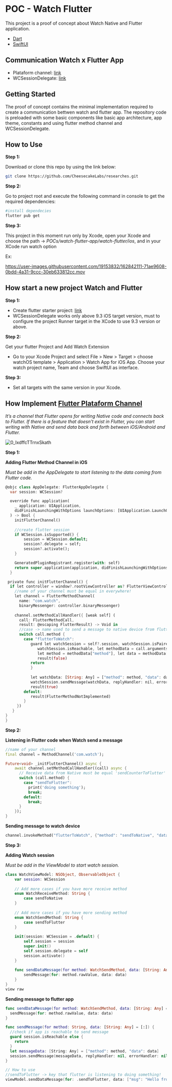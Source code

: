 # POC - Watch Flutter

This project is a proof of concept about Watch Native and Flutter application.

- [Dart](https://dart.dev/guides)
- [SwiftUI](https://developer.apple.com/xcode/swiftui/)

## Communication Watch x Flutter App
- Plataform channel: [link](https://docs.flutter.dev/development/platform-integration/platform-channels)
- WCSessionDelegate: [link](https://developer.apple.com/documentation/watchconnectivity/wcsessiondelegate)


## Getting Started
The proof of concept contains the minimal implementation required to create a communication bettwen watch and flutter app. The repository code is preloaded with some basic components like basic app architecture, app theme, constants and using flutter method channel and WCSessionDelegate.

## How to Use
<b>Step 1:</b> 

Download or clone this repo by using the link below:
```bash
git clone https://github.com/CheesecakeLabs/researches.git
```

<b>Step 2:</b> 

Go to project root and execute the following command in console to get the required dependencies:
```bash
#install dependecies
flutter pub get 
```

<b>Step 3:</b>

This project in this moment run only by Xcode, open your Xcode and choose the path -> _POCs/watch-flutter-app/watch-flutter/ios_, 
and in your XCode run watch option


Ex:


https://user-images.githubusercontent.com/19153832/162842111-71ae9608-0bdd-4a31-9ccc-30eb633812cc.mov



## How start a new project Watch and Flutter

<b>Step 1:</b>

- Create flutter starter project: [link](https://docs.flutter.dev/development/tools/vs-code)
- WCSessionDelegate works only above 9.3 iOS target version, must to configure the project Runner target in the XCode to use 9.3 version or above. 

<b>Step 2:</b>

Get your flutter Project and Add Watch Extension
- Go to your Xcode Project and select File > New > Target > choose watchOS template > Application > Watch App for iOS App. Choose your watch project name, Team and choose SwiftUI as interface.


<b>Step 3:</b>

- Set all targets with the same version in your Xcode.


## How Implement [Flutter Plataform Channel](https://docs.flutter.dev/development/platform-integration/platform-channels)

_It’s a channel that Flutter opens for writing Native code and connects back to Flutter. If there is a feature that doesn’t exist in Flutter, you can start writing with Native and send data back and forth between iOS/Android and Flutter._

![0_IxdffcTTrnxSkath](https://user-images.githubusercontent.com/19153832/162837557-0152ea45-5f69-4edd-9104-78bdcb2fc8ac.png)

<b>Step 1:</b>

<b>Adding Flutter Method Channel in iOS</b>

_Must be add in the AppDelegate to start listening to the data coming from Flutter code._

```dart
@objc class AppDelegate: FlutterAppDelegate {
  var session: WCSession?

  override func application(
    _ application: UIApplication,
    didFinishLaunchingWithOptions launchOptions: [UIApplication.LaunchOptionsKey: Any]?
  ) -> Bool {
    initFlutterChannel()
    
    //create flutter session
    if WCSession.isSupported() {
        session = WCSession.default;
        session?.delegate = self;
        session?.activate();
    }

    GeneratedPluginRegistrant.register(with: self)
    return super.application(application, didFinishLaunchingWithOptions: launchOptions)
  }

 private func initFlutterChannel() {
  if let controller = window?.rootViewController as? FlutterViewController {
    //name of your channel must be equal in everywhere!
    let channel = FlutterMethodChannel(
      name: "com.watch", 
      binaryMessenger: controller.binaryMessenger)
    
    channel.setMethodCallHandler({ [weak self] (
      call: FlutterMethodCall,
      result: @escaping FlutterResult) -> Void in
      //case -> name used to send a message to native device from flutter app
      switch call.method {
        case "flutterToWatch":
           guard let watchSession = self?.session, watchSession.isPaired, 
              watchSession.isReachable, let methodData = call.arguments as? [String: Any], 
              let method = methodData["method"], let data = methodData["data"] as? Any else {
              result(false)
           return
           }
        
           let watchData: [String: Any] = ["method": method, "data": data]
           watchSession.sendMessage(watchData, replyHandler: nil, errorHandler: nil)
           result(true)
        default:
           result(FlutterMethodNotImplemented)
        }
     })
   }
}
}
```

<b>Step 2:</b>

<b>Listening in Flutter code when Watch send a message</b>
```dart
//name of your channel
final channel = MethodChannel('com.watch');

Future<void> _initFlutterChannel() async {
    await channel.setMethodCallHandler((call) async {
      // Receive data from Native must be equal 'sendCounterToFlutter' value
      switch (call.method) {
        case "sendToFlutter":
          print('doing something');
          break;
        default:
          break;
      }
    });
}
```

<b>Sending message to watch device</b>
```dart
channel.invokeMethod("flutterToWatch", {"method": "sendToNative", "data": "Hello from flutter"});
```


<b>Step 3:</b>

<b>Adding Watch session</b>

_Must be add in the ViewModel to start watch session._
```swift 
class WatchViewModel: NSObject, ObservableObject {
    var session: WCSession
    
    // Add more cases if you have more receive method
    enum WatchReceiveMethod: String {
        case sendToNative
    }
    
    // Add more cases if you have more sending method
    enum WatchSendMethod: String {
        case sendToFlutter
    }
    
    init(session: WCSession = .default) {
        self.session = session
        super.init()
        self.session.delegate = self
        session.activate()
    }
    
    func sendDataMessage(for method: WatchSendMethod, data: [String: Any] = [:]) {
        sendMessage(for: method.rawValue, data: data)
    }
}
view raw
```

<b>Sending message to flutter app</b>
```swift
func sendDataMessage(for method: WatchSendMethod, data: [String: Any] = [:]) {
  sendMessage(for: method.rawValue, data: data)
}

func sendMessage(for method: String, data: [String: Any] = [:]) {
  //check if app is reachable to send message
  guard session.isReachable else {
    return
  }
  let messageData: [String: Any] = ["method": method, "data": data]
  session.sendMessage(messageData, replyHandler: nil, errorHandler: nil)
}

// How to use
//sendToFlutter -> key that flutter is listening to doing something!
viewModel.sendDataMessage(for: .sendToFlutter, data: ["msg": "Hello from watch"])
```






